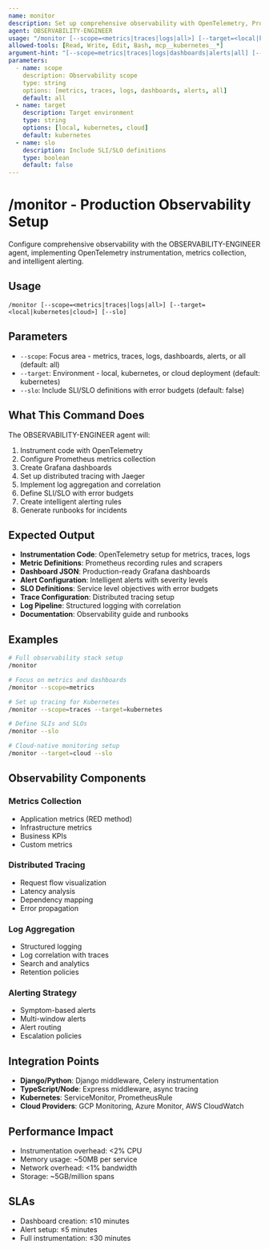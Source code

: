 ```yaml
---
name: monitor
description: Set up comprehensive observability with OpenTelemetry, Prometheus, and Grafana. Use PROACTIVELY when deploying new services, experiencing performance issues, or needing visibility into production systems.
agent: OBSERVABILITY-ENGINEER
usage: "/monitor [--scope=<metrics|traces|logs|all>] [--target=<local|kubernetes|cloud>] [--slo]"
allowed-tools: [Read, Write, Edit, Bash, mcp__kubernetes__*]
argument-hint: "[--scope=metrics|traces|logs|dashboards|alerts|all] [--target=local|kubernetes|cloud] [--slo]"
parameters:
  - name: scope
    description: Observability scope
    type: string
    options: [metrics, traces, logs, dashboards, alerts, all]
    default: all
  - name: target
    description: Target environment
    type: string
    options: [local, kubernetes, cloud]
    default: kubernetes
  - name: slo
    description: Include SLI/SLO definitions
    type: boolean
    default: false
---
```


# /monitor - Production Observability Setup

Configure comprehensive observability with the OBSERVABILITY-ENGINEER agent, implementing OpenTelemetry instrumentation, metrics collection, and intelligent alerting.

## Usage
```
/monitor [--scope=<metrics|traces|logs|all>] [--target=<local|kubernetes|cloud>] [--slo]
```

## Parameters
- `--scope`: Focus area - metrics, traces, logs, dashboards, alerts, or all (default: all)
- `--target`: Environment - local, kubernetes, or cloud deployment (default: kubernetes)
- `--slo`: Include SLI/SLO definitions with error budgets (default: false)

## What This Command Does
The OBSERVABILITY-ENGINEER agent will:
1. Instrument code with OpenTelemetry
2. Configure Prometheus metrics collection
3. Create Grafana dashboards
4. Set up distributed tracing with Jaeger
5. Implement log aggregation and correlation
6. Define SLI/SLO with error budgets
7. Create intelligent alerting rules
8. Generate runbooks for incidents

## Expected Output
- **Instrumentation Code**: OpenTelemetry setup for metrics, traces, logs
- **Metric Definitions**: Prometheus recording rules and scrapers
- **Dashboard JSON**: Production-ready Grafana dashboards
- **Alert Configuration**: Intelligent alerts with severity levels
- **SLO Definitions**: Service level objectives with error budgets
- **Trace Configuration**: Distributed tracing setup
- **Log Pipeline**: Structured logging with correlation
- **Documentation**: Observability guide and runbooks

## Examples
```bash
# Full observability stack setup
/monitor

# Focus on metrics and dashboards
/monitor --scope=metrics

# Set up tracing for Kubernetes
/monitor --scope=traces --target=kubernetes

# Define SLIs and SLOs
/monitor --slo

# Cloud-native monitoring setup
/monitor --target=cloud --slo
```

## Observability Components

### Metrics Collection
- Application metrics (RED method)
- Infrastructure metrics
- Business KPIs
- Custom metrics

### Distributed Tracing
- Request flow visualization
- Latency analysis
- Dependency mapping
- Error propagation

### Log Aggregation
- Structured logging
- Log correlation with traces
- Search and analytics
- Retention policies

### Alerting Strategy
- Symptom-based alerts
- Multi-window alerts
- Alert routing
- Escalation policies

## Integration Points
- **Django/Python**: Django middleware, Celery instrumentation
- **TypeScript/Node**: Express middleware, async tracing
- **Kubernetes**: ServiceMonitor, PrometheusRule
- **Cloud Providers**: GCP Monitoring, Azure Monitor, AWS CloudWatch

## Performance Impact
- Instrumentation overhead: <2% CPU
- Memory usage: ~50MB per service
- Network overhead: <1% bandwidth
- Storage: ~5GB/million spans

## SLAs
- Dashboard creation: ≤10 minutes
- Alert setup: ≤5 minutes
- Full instrumentation: ≤30 minutes